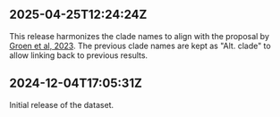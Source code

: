 ## 2025-04-25T12:24:24Z
This release harmonizes the clade names to align with the proposal by [Groen et al, 2023](https://doi.org/10.1128/mbio.02280-22). The previous clade names are kept as "Alt. clade" to allow linking back to previous results.


## 2024-12-04T17:05:31Z

Initial release of the dataset.
